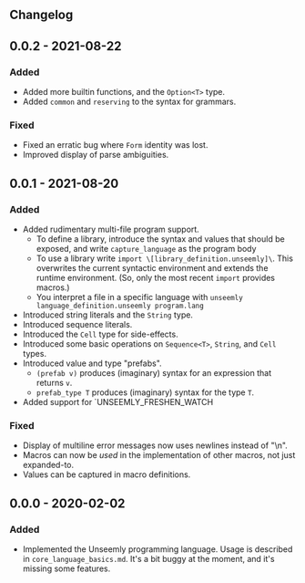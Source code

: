 ## Changelog

## 0.0.2 - 2021-08-22
### Added
 - Added more builtin functions, and the `Option<T>` type.
 - Added `common` and `reserving` to the syntax for grammars.
### Fixed
 - Fixed an erratic bug where `Form` identity was lost.
 - Improved display of parse ambiguities.

## 0.0.1 - 2021-08-20
### Added
- Added rudimentary multi-file program support.
  * To define a library, introduce the syntax and values that should be exposed,
     and write `capture_language` as the program body
  * To use a library write `import \[library_definition.unseemly]\`.
    This overwrites the current syntactic environment and extends the runtime environment.
    (So, only the most recent `import` provides macros.)
  * You interpret a file in a specific language with
    `unseemly language_definition.unseemly program.lang`
- Introduced string literals and the `String` type.
- Introduced sequence literals.
- Introduced the `Cell` type for side-effects.
- Introduced some basic operations on `Sequence<T>`, `String`, and `Cell` types.
- Introduced value and type "prefabs".
  * `(prefab v)` produces (imaginary) syntax for an expression that returns `v`.
  * `prefab_type T` produces (imaginary) syntax for the type `T`.
- Added support for `UNSEEMLY_FRESHEN_WATCH
### Fixed
- Display of multiline error messages now uses newlines instead of "\n".
- Macros can now be *used* in the implementation of other macros, not just expanded-to.
- Values can be captured in macro definitions.

## 0.0.0 - 2020-02-02
### Added
- Implemented the Unseemly programming language. Usage is described in `core_language_basics.md`.
  It's a bit buggy at the moment, and it's missing some features.